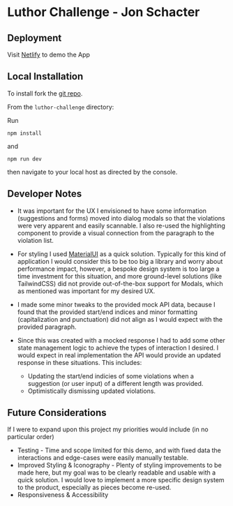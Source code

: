 # Luthor Challenge - Jon Schacter

## Deployment

Visit [Netlify](https://polite-pavlova-c57dc6.netlify.app/) to demo the App

## Local Installation

To install fork the [git repo](https://github.com/jonschacter/luthor-challenge).

From the `luthor-challenge` directory:

Run

```npm install```

and

```npm run dev```

then navigate to your local host as directed by the console.

## Developer Notes

* It was important for the UX I envisioned to have some information (suggestions and forms) moved into dialog modals so that the violations were very apparent and easily scannable. I also re-used the highlighting component to provide a visual connection from the paragraph to the violation list.

* For styling I used [MaterialUI](https://mui.com/material-ui) as a quick solution. Typically for this kind of application I would consider this to be too big a library and worry about performance impact, however, a bespoke design system is too large a time investment for this situation, and more ground-level solutions (like TailwindCSS) did not provide out-of-the-box support for Modals, which as mentioned was important for my desired UX.

* I made some minor tweaks to the provided mock API data, because I found that the provided start/end indices and minor formatting (capitalization and punctuation) did not align as I would expect with the provided paragraph.

* Since this was created with a mocked response I had to add some other state management logic to achieve the types of interaction I desired. I would expect in real implementation the API would provide an updated response in these situations. This includes:
  * Updating the start/end indicies of some violations when a suggestion (or user input) of a different length was provided.
  * Optimistically dismissing updated violations.

## Future Considerations

If I were to expand upon this project my priorities would include (in no particular order)

* Testing - Time and scope limited for this demo, and with fixed data the interactions and edge-cases were easily manually testable.
* Improved Styling & Iconography - Plenty of styling improvements to be made here, but my goal was to be clearly readable and usable with a quick solution. I would love to implement a more specific design system to the product, especially as pieces become re-used.
* Responsiveness & Accessibility
